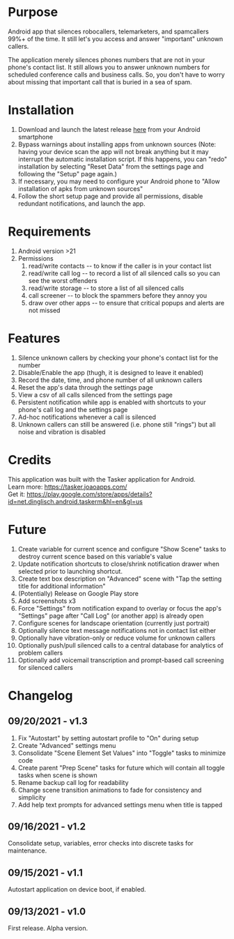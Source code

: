 # Purpose
Android app that silences robocallers, telemarketers, and spamcallers 99%+ of the time. It still let's you access and answer "important" unknown callers.

The application merely silences phones numbers that are not in your phone's contact list. It still allows you to answer unknown numbers for scheduled conference calls and business calls. So, you don't have to worry about missing that important call that is buried in a sea of spam.


# Installation
1. Download and launch the latest release [here](https://github.com/jmtornetta/quietUnknownCallers/releases/latest) from your Android smartphone
2. Bypass warnings about installing apps from unknown sources (Note: having your device scan the app will not break anything but it may interrupt the automatic installation script. If this happens, you can "redo" installation by selecting "Reset Data" from the settings page and following the "Setup" page again.)
4. If necessary, you may need to configure your Android phone to "Allow installation of apks from unknown sources"
3. Follow the short setup page and provide all permissions, disable redundant notifications, and launch the app.
# Requirements
1. Android version >21
2. Permissions
    1. read/write contacts -- to know if the caller is in your contact list
    2. read/write call log -- to record a list of all silenced calls so you can see the worst offenders
    3. read/write storage -- to store a list of all silenced calls
    4. call screener -- to block the spammers before they annoy you
    5. draw over other apps -- to ensure that critical popups and alerts are not missed
# Features
1. Silence unknown callers by checking your phone's contact list for the number
2. Disable/Enable the app (thugh, it is designed to leave it enabled)
3. Record the date, time, and phone number of all unknown callers
4. Reset the app's data through the settings page
5. View a csv of all calls silenced from the settings page
6. Persistent notification while app is enabled with shortcuts to your phone's call log and the settings page
7. Ad-hoc notifications whenever a call is silenced
8. Unknown callers can still be answered (i.e. phone still "rings") but all noise and vibration is disabled
# Credits
This application was built with the Tasker application for Android.  
Learn more: https://tasker.joaoapps.com/  
Get it: https://play.google.com/store/apps/details?id=net.dinglisch.android.taskerm&hl=en&gl=us  
# Future
1. Create variable for current scence and configure "Show Scene" tasks to destroy current scence based on this variable's value  
2. Update notification shortcuts to close/shrink notification drawer when selected prior to launching shortcut.  
2. Create text box description on "Advanced" scene with "Tap the setting title for additional information"  
3. (Potentially) Release on Google Play store 
4. Add screenshots x3
5. Force "Settings" from notification expand to overlay or focus the app's "Settings" page after "Call Log" (or another app) is already open
6. Configure scenes for landscape orientation (currently just portrait)
7. Optionally silence text message notifications not in contact list either
8. Optionally have vibration-only or reduce volume for unknown callers 
9. Optionally push/pull silenced calls to a central database for analytics of problem callers
10. Optionally add voicemail transcription and prompt-based call screening for silenced callers
# Changelog
## 09/20/2021 - v1.3
1. Fix "Autostart" by setting autostart profile to "On" during setup  
2. Create "Advanced" settings menu  
3. Consolidate "Scene Element Set Values" into "Toggle" tasks to minimize code  
4. Create parent "Prep Scene" tasks for future which will contain all toggle tasks when scene is shown  
5. Rename backup call log for readability  
6. Change scene transition animations to fade for consistency and simplicity  
7. Add help text prompts for advanced settings menu when title is tapped  
## 09/16/2021 - v1.2
Consolidate setup, variables, error checks into discrete tasks for maintenance.  
## 09/15/2021 - v1.1
Autostart application on device boot, if enabled.  
## 09/13/2021 - v1.0
First release. Alpha version.
